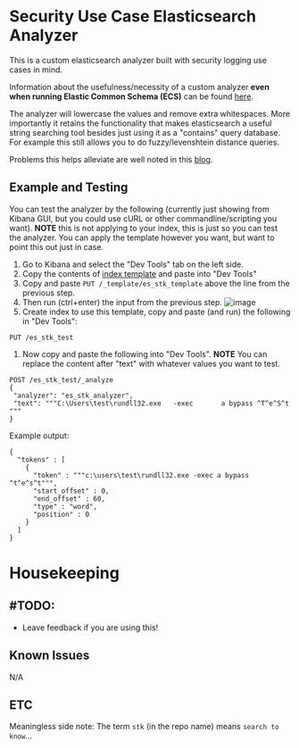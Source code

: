 # Security Use Case Elasticsearch Analyzer

This is a custom elasticsearch analyzer built with security logging use cases in mind.

Information about the usefulness/necessity of a custom analyzer **even when running Elastic Common Schema (ECS)** can be found [here](https://github.com/elastic/ecs/issues/1837).

The analyzer will lowercase the values and remove extra whitespaces. More importantly it retains the functionality that makes elasticsearch a useful string searching tool besides just using it as a "contains" query database. For example this still allows you to do fuzzy/levenshtein distance queries.
 
 
Problems this helps alleviate are well noted in this [blog](https://socprime.com/blog/elastic-for-security-analysts-part-1-searching-strings/).
 
 
 ## Example and Testing
 
 You can test the analyzer by the following (currently just showing from Kibana GUI, but you could use cURL or other commandline/scripting you want).
 **NOTE** this is not applying to your index, this is just so you can test the analyzer. You can apply the template however you want, but want to point this out just in case.
 1. Go to Kibana and select the "Dev Tools" tab on the left side. 
 1. Copy the contents of [index template](es_stk_template.json) and paste into "Dev Tools"
 1. Copy and paste `PUT /_template/es_stk_template` above the line from the previous step.
 1. Then run (ctrl+enter) the input from the previous step.
 ![image](https://user-images.githubusercontent.com/6351842/159288886-c5796e06-5d1c-4066-92e9-3c32632020d2.png)
 1. Create index to use this template, copy and paste (and run) the following in "Dev Tools":
 
 `PUT /es_stk_test` 


 1. Now copy and paste the following into "Dev Tools". **NOTE** You can replace the content after "text" with whatever values you want to test.
 ```
POST /es_stk_test/_analyze
{
  "analyzer": "es_stk_analyzer",
  "text": """C:\Users\test\rundll32.exe   -exec       a bypass ^T^e^S^t  """
}
```
Example output:
```text
{
  "tokens" : [
    {
      "token" : """c:\users\test\rundll32.exe -exec a bypass ^t^e^s^t""",
      "start_offset" : 0,
      "end_offset" : 60,
      "type" : "word",
      "position" : 0
    }
  ]
}
```
 
 
 # Housekeeping
 
 ## #TODO:
- Leave feedback if you are using this!
  
 ## Known Issues
 N/A
 
 
 
 
 ## ETC
 Meaningless side note:
 The term `stk` (in the repo name) means `search to know`...
